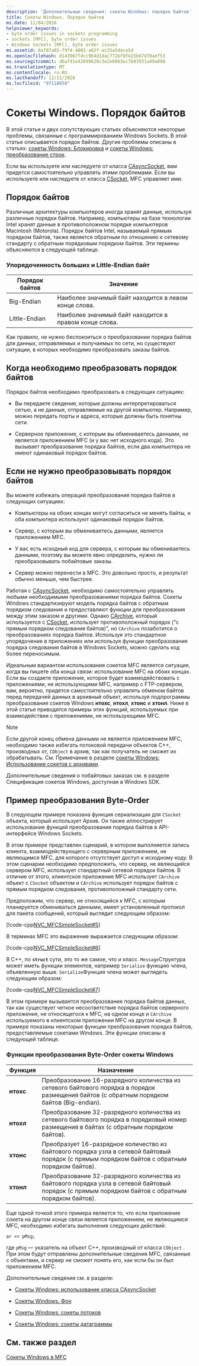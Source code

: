 ```yaml
---
description: 'Дополнительные сведения: сокеты Windows: порядок байтов'
title: Сокеты Windows. Порядок байтов
ms.date: 11/04/2016
helpviewer_keywords:
- byte order issues in sockets programming
- sockets [MFC], byte order issues
- Windows Sockets [MFC], byte order issues
ms.assetid: 8a787a65-f9f4-4002-a02f-ac25a5dace5d
ms.openlocfilehash: d143967fdcc9b4d1dac772bf0fe25b67d70aef53
ms.sourcegitcommit: d6af41e42699628c3e2e6063ec7b03931a49a098
ms.translationtype: MT
ms.contentlocale: ru-RU
ms.lasthandoff: 12/11/2020
ms.locfileid: "97118658"
---
```

# <a name="windows-sockets-byte-ordering"></a>Сокеты Windows. Порядок байтов

В этой статье и двух сопутствующих статьях объясняются некоторые проблемы, связанные с программированием Windows Sockets. В этой статье описывается порядок байтов. Другие проблемы описаны в статьях: [сокеты Windows: Блокировка](../mfc/windows-sockets-blocking.md) и [сокеты Windows: преобразование строк](../mfc/windows-sockets-converting-strings.md).

Если вы используете или наследуете от класса [CAsyncSocket](../mfc/reference/casyncsocket-class.md), вам придется самостоятельно управлять этими проблемами. Если вы используете или наследуете от класса [CSocket](../mfc/reference/csocket-class.md), MFC управляет ими.

## <a name="byte-ordering"></a>Порядок байтов

Различные архитектуры компьютеров иногда хранят данные, используя различные порядки байтов. Например, компьютеры на базе технологии Intel хранят данные в противоположном порядке компьютеров Macintosh (Motorola). Порядок байтов Intel, называемый прямым порядком байтов, также является обратным по отношению к сетевому стандарту с обратным порядковым порядком байтов. Эти термины объясняются в следующей таблице.

### <a name="big--and-little-endian-byte-ordering"></a>Упорядоченность больших и Little-Endian байт

|Порядок байтов|Значение|
|-------------------|-------------|
|Big-Endian|Наиболее значимый байт находится в левом конце слова.|
|Little-Endian|Наиболее значимый байт находится в правом конце слова.|

Как правило, не нужно беспокоиться о преобразовании порядка байтов для данных, отправляемых и получаемых по сети, но существуют ситуации, в которых необходимо преобразовать заказы байтов.

## <a name="when-you-must-convert-byte-orders"></a>Когда необходимо преобразовать порядок байтов

Порядок байтов необходимо преобразовать в следующих ситуациях:

- Вы передаете сведения, которые должны интерпретироваться сетью, а не данные, отправляемые на другой компьютер. Например, можно передать порты и адреса, которые должны быть понятны сети.

- Серверное приложение, с которым вы обмениваетесь данными, не является приложением MFC (и у вас нет исходного кода). Это вызывает преобразование порядка байтов, если два компьютера не имеют одинаковый порядок байтов.

## <a name="when-you-do-not-have-to-convert-byte-orders"></a>Если не нужно преобразовывать порядок байтов

Вы можете избежать операций преобразования порядка байтов в следующих ситуациях:

- Компьютеры на обоих концах могут согласиться не менять байты, и оба компьютера используют одинаковый порядок байтов.

- Сервер, с которым вы обмениваетесь данными, является приложением MFC.

- У вас есть исходный код для сервера, с которым вы обмениваетесь данными, поэтому вы можете явно определить, нужно ли преобразовывать побайтовые заказы.

- Сервер можно перенести в MFC. Это довольно просто, и результат обычно меньше, чем быстрее.

Работая с [CAsyncSocket](../mfc/reference/casyncsocket-class.md), необходимо самостоятельно управлять любыми необходимыми преобразованиями порядка байтов. Сокеты Windows стандартизируют модель порядка байтов с обратным порядком следования и предоставляют функции для преобразования между этим заказом и другими. Однако [CArchive](../mfc/reference/carchive-class.md), который используется с [CSocket](../mfc/reference/csocket-class.md), использует противоположный порядок ("с прямым порядком следования байтов)", но `CArchive` позаботится о преобразованиях порядка байтов. Используя это стандартное упорядочение в приложениях или используя функции преобразования порядка следования байтов в Windows Sockets, можно сделать код более переносимым.

Идеальным вариантом использования сокетов MFC является ситуация, когда вы пишете оба конца связи: использование MFC на обоих концах. Если вы создаете приложение, которое будет взаимодействовать с приложениями, не использующими MFC, например с FTP-сервером, вам, вероятно, придется самостоятельно управлять обменом байтов перед передачей данных в архивный объект, используя подпрограммы преобразования сокетов Windows **нтохс**, **нтохл**, **хтонс** и **хтонл**. Ниже в этой статье приводятся примеры этих функций, используемых при взаимодействии с приложениями, не использующими MFC.

> [!NOTE]
> Если другой конец обмена данными не является приложением MFC, необходимо также избегать потоковой передачи объектов C++, производных от, `CObject` в архив, так как получатель не сможет их обрабатывать. См. Примечание в разделе [сокеты Windows: Использование сокетов с архивами](../mfc/windows-sockets-using-sockets-with-archives.md).

Дополнительные сведения о побайтовых заказах см. в разделе Спецификация сокетов Windows, доступная в Windows SDK.

## <a name="a-byte-order-conversion-example"></a>Пример преобразования Byte-Order

В следующем примере показана функция сериализации для `CSocket` объекта, который использует Архив. Он также иллюстрирует использование функций преобразования порядка байтов в API-интерфейсе Windows Sockets.

В этом примере представлен сценарий, в котором выполняется запись клиента, взаимодействующего с серверным приложением, не являющимся MFC, для которого отсутствует доступ к исходному коду. В этом сценарии необходимо предположить, что сервер, не являющийся сервером MFC, использует стандартный сетевой порядок байтов. В отличие от этого, клиентское приложение MFC использует `CArchive` объект с `CSocket` объектом и `CArchive` использует порядок байтов с прямым порядком следования, противоположный стандарту сети.

Предположим, что сервер, не относящийся к MFC, с которым планируется обмениваться данными, имеет установленный протокол для пакета сообщений, который выглядит следующим образом:

[!code-cpp[NVC_MFCSimpleSocket#5](../mfc/codesnippet/cpp/windows-sockets-byte-ordering_1.cpp)]

В терминах MFC это выражение выражается следующим образом:

[!code-cpp[NVC_MFCSimpleSocket#6](../mfc/codesnippet/cpp/windows-sockets-byte-ordering_2.cpp)]

В C++, по **`struct`** сути, это то же самое, что и класс. `Message`Структура может иметь функции элементов, например `Serialize` функцию члена, объявленную выше. `Serialize`Функция члена может выглядеть следующим образом:

[!code-cpp[NVC_MFCSimpleSocket#7](../mfc/codesnippet/cpp/windows-sockets-byte-ordering_3.cpp)]

В этом примере вызывается преобразование порядка байтов данных, так как существует четкое несоответствие порядка байтов серверного приложения, не относящегося к MFC, на одном конце и `CArchive` используемого в клиентском приложении MFC на другом конце. В примере показаны некоторые функции преобразования порядка байтов, предоставляемые сокетами Windows. Эти функции описаны в следующей таблице.

### <a name="windows-sockets-byte-order-conversion-functions"></a>Функции преобразования Byte-Order сокеты Windows

|Функция|Назначение|
|--------------|-------------|
|**нтохс**|Преобразование 16-разрядного количества из сетевого байтового порядка в порядок размещения байтов (с обратным порядком байтов (Big-endian).|
|**нтохл**|Преобразование 32-разрядного количества из сетевого байтового порядка в порядковый номер размещения в байтах (с обратным порядком байтов).|
|**хтонс**|Преобразует 16-разрядное количество из байтового порядка узла в сетевой байтовый порядок (с прямым порядком байтов с обратным порядком байтов).|
|**хтонл**|Преобразование 32-разрядного количества из байтового порядка узла в сетевой байтовый порядок (с прямым порядком байтов с обратным порядком байтов).|

Еще одной точкой этого примера является то, что если приложение сокета на другом конце связи является приложением, не являющимся MFC, необходимо избегать выполнения следующих действий:

`ar << pMsg;`

где `pMsg` — указатель на объект C++, производный от класса `CObject` . При этом будут отправлены дополнительные сведения MFC, связанные с объектами, и сервер не сможет понять его, как если бы он был приложением MFC.

Дополнительные сведения см. в разделе:

- [Сокеты Windows: использование класса CAsyncSocket](../mfc/windows-sockets-using-class-casyncsocket.md)

- [Сокеты Windows. Фон](../mfc/windows-sockets-background.md)

- [Сокеты Windows: сокеты потоков](../mfc/windows-sockets-stream-sockets.md)

- [Сокеты Windows: сокеты датаграммы](../mfc/windows-sockets-datagram-sockets.md)

## <a name="see-also"></a>См. также раздел

[Сокеты Windows в MFC](../mfc/windows-sockets-in-mfc.md)
